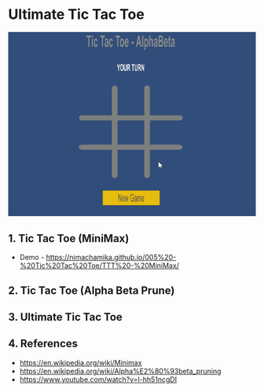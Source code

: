 
# Ultimate Tic Tac Toe


![](https://github.com/NimaChamika/Ultimate-Tic-Tac-Toe/blob/main/Assets/Gifs/ttt.gif)

## 1. Tic Tac Toe (MiniMax)

- Demo - https://nimachamika.github.io/005%20-%20Tic%20Tac%20Toe/TTT%20-%20MiniMax/


## 2. Tic Tac Toe (Alpha Beta Prune)


## 3. Ultimate Tic Tac Toe


## 4. References 

- https://en.wikipedia.org/wiki/Minimax
- https://en.wikipedia.org/wiki/Alpha%E2%80%93beta_pruning
- https://www.youtube.com/watch?v=l-hh51ncgDI
